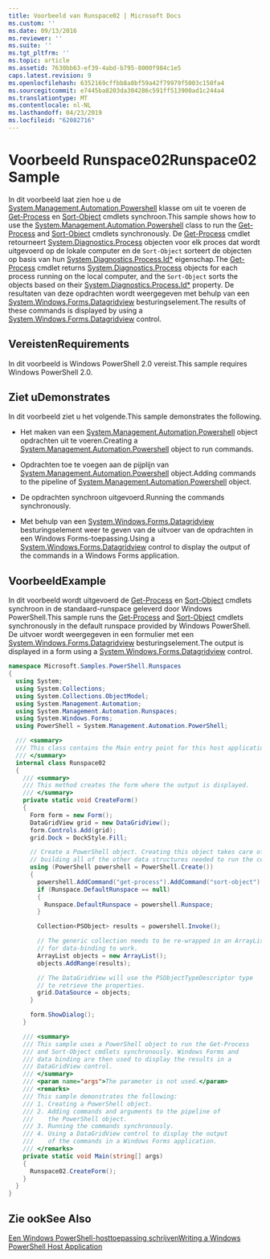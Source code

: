 ```yaml
---
title: Voorbeeld van Runspace02 | Microsoft Docs
ms.custom: ''
ms.date: 09/13/2016
ms.reviewer: ''
ms.suite: ''
ms.tgt_pltfrm: ''
ms.topic: article
ms.assetid: 7630bb63-ef39-4abd-b795-8000f984c1e5
caps.latest.revision: 9
ms.openlocfilehash: 6352169cffbb8a8bf59a42f79979f5003c150fa4
ms.sourcegitcommit: e7445ba8203da304286c591ff513900ad1c244a4
ms.translationtype: MT
ms.contentlocale: nl-NL
ms.lasthandoff: 04/23/2019
ms.locfileid: "62082716"
---
```

# <a name="runspace02-sample"></a><span data-ttu-id="93444-102">Voorbeeld Runspace02</span><span class="sxs-lookup"><span data-stu-id="93444-102">Runspace02 Sample</span></span>

<span data-ttu-id="93444-103">In dit voorbeeld laat zien hoe u de [System.Management.Automation.Powershell](/dotnet/api/system.management.automation.powershell) klasse om uit te voeren de [Get-Process](/powershell/module/Microsoft.PowerShell.Management/Get-Process) en [Sort-Object](/powershell/module/Microsoft.PowerShell.Utility/Sort-Object) cmdlets synchroon.</span><span class="sxs-lookup"><span data-stu-id="93444-103">This sample shows how to use the [System.Management.Automation.Powershell](/dotnet/api/system.management.automation.powershell) class to run the [Get-Process](/powershell/module/Microsoft.PowerShell.Management/Get-Process) and [Sort-Object](/powershell/module/Microsoft.PowerShell.Utility/Sort-Object) cmdlets synchronously.</span></span> <span data-ttu-id="93444-104">De [Get-Process](/powershell/module/Microsoft.PowerShell.Management/Get-Process) cmdlet retourneert [System.Diagnostics.Process](/dotnet/api/System.Diagnostics.Process) objecten voor elk proces dat wordt uitgevoerd op de lokale computer en de `Sort-Object` sorteert de objecten op basis van hun [ System.Diagnostics.Process.Id\*](/dotnet/api/System.Diagnostics.Process.Id) eigenschap.</span><span class="sxs-lookup"><span data-stu-id="93444-104">The [Get-Process](/powershell/module/Microsoft.PowerShell.Management/Get-Process) cmdlet returns [System.Diagnostics.Process](/dotnet/api/System.Diagnostics.Process) objects for each process running on the local computer, and the `Sort-Object` sorts the objects based on their [System.Diagnostics.Process.Id\*](/dotnet/api/System.Diagnostics.Process.Id) property.</span></span> <span data-ttu-id="93444-105">De resultaten van deze opdrachten wordt weergegeven met behulp van een [System.Windows.Forms.Datagridview](/dotnet/api/System.Windows.Forms.DataGridView) besturingselement.</span><span class="sxs-lookup"><span data-stu-id="93444-105">The results of these commands is displayed by using a [System.Windows.Forms.Datagridview](/dotnet/api/System.Windows.Forms.DataGridView) control.</span></span>

## <a name="requirements"></a><span data-ttu-id="93444-106">Vereisten</span><span class="sxs-lookup"><span data-stu-id="93444-106">Requirements</span></span>

<span data-ttu-id="93444-107">In dit voorbeeld is Windows PowerShell 2.0 vereist.</span><span class="sxs-lookup"><span data-stu-id="93444-107">This sample requires Windows PowerShell 2.0.</span></span>

## <a name="demonstrates"></a><span data-ttu-id="93444-108">Ziet u</span><span class="sxs-lookup"><span data-stu-id="93444-108">Demonstrates</span></span>

<span data-ttu-id="93444-109">In dit voorbeeld ziet u het volgende.</span><span class="sxs-lookup"><span data-stu-id="93444-109">This sample demonstrates the following.</span></span>

- <span data-ttu-id="93444-110">Het maken van een [System.Management.Automation.Powershell](/dotnet/api/system.management.automation.powershell) object opdrachten uit te voeren.</span><span class="sxs-lookup"><span data-stu-id="93444-110">Creating a [System.Management.Automation.Powershell](/dotnet/api/system.management.automation.powershell) object to run commands.</span></span>

- <span data-ttu-id="93444-111">Opdrachten toe te voegen aan de pijplijn van [System.Management.Automation.Powershell](/dotnet/api/system.management.automation.powershell) object.</span><span class="sxs-lookup"><span data-stu-id="93444-111">Adding commands to the pipeline of [System.Management.Automation.Powershell](/dotnet/api/system.management.automation.powershell) object.</span></span>

- <span data-ttu-id="93444-112">De opdrachten synchroon uitgevoerd.</span><span class="sxs-lookup"><span data-stu-id="93444-112">Running the commands synchronously.</span></span>

- <span data-ttu-id="93444-113">Met behulp van een [System.Windows.Forms.Datagridview](/dotnet/api/System.Windows.Forms.DataGridView) besturingselement weer te geven van de uitvoer van de opdrachten in een Windows Forms-toepassing.</span><span class="sxs-lookup"><span data-stu-id="93444-113">Using a [System.Windows.Forms.Datagridview](/dotnet/api/System.Windows.Forms.DataGridView) control to display the output of the commands in a Windows Forms application.</span></span>

## <a name="example"></a><span data-ttu-id="93444-114">Voorbeeld</span><span class="sxs-lookup"><span data-stu-id="93444-114">Example</span></span>

<span data-ttu-id="93444-115">In dit voorbeeld wordt uitgevoerd de [Get-Process](/powershell/module/Microsoft.PowerShell.Management/Get-Process) en [Sort-Object](/powershell/module/Microsoft.PowerShell.Utility/Sort-Object) cmdlets synchroon in de standaard-runspace geleverd door Windows PowerShell.</span><span class="sxs-lookup"><span data-stu-id="93444-115">This sample runs the [Get-Process](/powershell/module/Microsoft.PowerShell.Management/Get-Process) and [Sort-Object](/powershell/module/Microsoft.PowerShell.Utility/Sort-Object) cmdlets synchronously in the default runspace provided by Windows PowerShell.</span></span> <span data-ttu-id="93444-116">De uitvoer wordt weergegeven in een formulier met een [System.Windows.Forms.Datagridview](/dotnet/api/System.Windows.Forms.DataGridView) besturingselement.</span><span class="sxs-lookup"><span data-stu-id="93444-116">The output is displayed in a form using a [System.Windows.Forms.Datagridview](/dotnet/api/System.Windows.Forms.DataGridView) control.</span></span>

```csharp
namespace Microsoft.Samples.PowerShell.Runspaces
{
  using System;
  using System.Collections;
  using System.Collections.ObjectModel;
  using System.Management.Automation;
  using System.Management.Automation.Runspaces;
  using System.Windows.Forms;
  using PowerShell = System.Management.Automation.PowerShell;

  /// <summary>
  /// This class contains the Main entry point for this host application.
  /// </summary>
  internal class Runspace02
  {
    /// <summary>
    /// This method creates the form where the output is displayed.
    /// </summary>
    private static void CreateForm()
    {
      Form form = new Form();
      DataGridView grid = new DataGridView();
      form.Controls.Add(grid);
      grid.Dock = DockStyle.Fill;

      // Create a PowerShell object. Creating this object takes care of
      // building all of the other data structures needed to run the command.
      using (PowerShell powershell = PowerShell.Create())
      {
        powershell.AddCommand("get-process").AddCommand("sort-object").AddArgument("ID");
        if (Runspace.DefaultRunspace == null)
        {
          Runspace.DefaultRunspace = powershell.Runspace;
        }

        Collection<PSObject> results = powershell.Invoke();

        // The generic collection needs to be re-wrapped in an ArrayList
        // for data-binding to work.
        ArrayList objects = new ArrayList();
        objects.AddRange(results);

        // The DataGridView will use the PSObjectTypeDescriptor type
        // to retrieve the properties.
        grid.DataSource = objects;
      }

      form.ShowDialog();
    }

    /// <summary>
    /// This sample uses a PowerShell object to run the Get-Process
    /// and Sort-Object cmdlets synchronously. Windows Forms and
    /// data binding are then used to display the results in a
    /// DataGridView control.
    /// </summary>
    /// <param name="args">The parameter is not used.</param>
    /// <remarks>
    /// This sample demonstrates the following:
    /// 1. Creating a PowerShell object.
    /// 2. Adding commands and arguments to the pipeline of
    ///    the PowerShell object.
    /// 3. Running the commands synchronously.
    /// 4. Using a DataGridView control to display the output
    ///    of the commands in a Windows Forms application.
    /// </remarks>
    private static void Main(string[] args)
    {
      Runspace02.CreateForm();
    }
  }
}
```

## <a name="see-also"></a><span data-ttu-id="93444-117">Zie ook</span><span class="sxs-lookup"><span data-stu-id="93444-117">See Also</span></span>

[<span data-ttu-id="93444-118">Een Windows PowerShell-hosttoepassing schrijven</span><span class="sxs-lookup"><span data-stu-id="93444-118">Writing a Windows PowerShell Host Application</span></span>](./writing-a-windows-powershell-host-application.md)